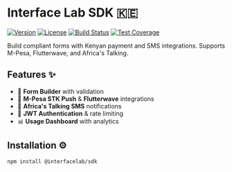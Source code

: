 # Interface Lab SDK 🇰🇪

[![Version](https://img.shields.io/npm/v/@interfacelab/sdk)](https://npmjs.com/package/@interfacelab/sdk)
[![License](https://img.shields.io/badge/License-AGPL%203.0%20%26%20Commercial-blue)](LICENSE)
[![Build Status](https://img.shields.io/github/actions/workflow/status/interfacelab/sdk/ci.yml)](https://github.com/interfacelab/sdk/actions)
[![Test Coverage](https://img.shields.io/codecov/c/github/interfacelab/sdk)](https://codecov.io/gh/interfacelab/sdk)

Build compliant forms with Kenyan payment and SMS integrations. Supports M-Pesa, Flutterwave, and Africa's Talking.

## Features ✨

- 📝 **Form Builder** with validation
- 📱 **M-Pesa STK Push** & **Flutterwave** integrations
- 📨 **Africa's Talking SMS** notifications
- 🔐 **JWT Authentication** & rate limiting
- 📊 **Usage Dashboard** with analytics

## Installation ⚙️

```bash
npm install @interfacelab/sdk

